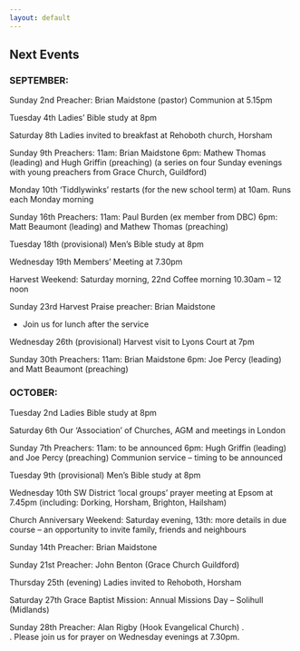 ```yaml
---
layout: default
---
```


## **Next Events**

### **SEPTEMBER:** 

Sunday 2nd  Preacher: Brian Maidstone (pastor)	Communion at 5.15pm 

Tuesday 4th   Ladies’ Bible study at 8pm

Saturday 8th  Ladies invited to breakfast at Rehoboth church, Horsham

Sunday 9th  Preachers: 11am: Brian Maidstone 
                       6pm: Mathew Thomas (leading) and Hugh Griffin (preaching)
 (a series on four Sunday evenings with young preachers from Grace Church, Guildford)

Monday 10th ‘Tiddlywinks’ restarts (for the new school term) at 10am. Runs each Monday morning

Sunday 16th Preachers: 11am: Paul Burden (ex member from DBC)
                        6pm: Matt Beaumont (leading) and Mathew Thomas (preaching)

Tuesday 18th (provisional) Men’s Bible study at 8pm

Wednesday 19th Members’ Meeting at 7.30pm

Harvest Weekend:
Saturday morning, 22nd  Coffee morning 10.30am – 12 noon

Sunday 23rd Harvest Praise preacher: Brian Maidstone
- Join us for lunch after the service

Wednesday 26th (provisional) Harvest visit to Lyons Court at 7pm 

Sunday 30th Preachers: 11am: Brian Maidstone
                       6pm: Joe Percy (leading) and Matt Beaumont (preaching)


### **OCTOBER:** 

Tuesday 2nd Ladies Bible study at 8pm

Saturday 6th Our ‘Association’ of Churches, AGM and meetings in London  
                                                                                                                                   
Sunday 7th Preachers:  11am: to be announced
                       6pm:  Hugh Griffin (leading) and Joe Percy (preaching)
                       Communion service – timing to be announced

Tuesday 9th (provisional) Men’s Bible study at 8pm

Wednesday 10th SW District ‘local groups’ prayer meeting at Epsom at 7.45pm
(including: Dorking, Horsham, Brighton, Hailsham)

Church Anniversary Weekend:
Saturday evening, 13th: more details in due course
– an opportunity to invite family, friends and neighbours

Sunday 14th Preacher: Brian Maidstone

Sunday 21st Preacher: John Benton (Grace Church Guildford)

Thursday 25th (evening) Ladies invited to Rehoboth, Horsham

Saturday 27th Grace Baptist Mission:  Annual Missions Day – Solihull (Midlands)

Sunday 28th Preacher: Alan Rigby (Hook Evangelical Church)
.  
.
Please join us for prayer on Wednesday evenings at 7.30pm.

